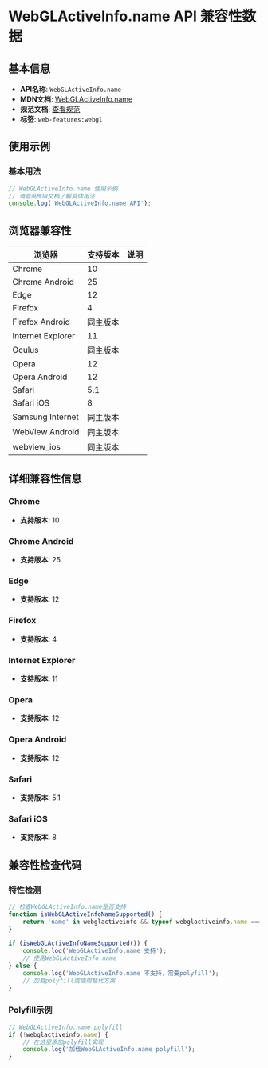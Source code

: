 # WebGLActiveInfo.name API 兼容性数据

## 基本信息

- **API名称**: `WebGLActiveInfo.name`
- **MDN文档**: [WebGLActiveInfo.name](https://developer.mozilla.org/docs/Web/API/WebGLActiveInfo/name)
- **规范文档**: [查看规范](https://registry.khronos.org/webgl/specs/latest/1.0/#DOM-WebGLActiveInfo-name)
- **标签**: `web-features:webgl`

## 使用示例

### 基本用法

```javascript
// WebGLActiveInfo.name 使用示例
// 请查阅MDN文档了解具体用法
console.log('WebGLActiveInfo.name API');
```

## 浏览器兼容性

| 浏览器 | 支持版本 | 说明 |
|--------|----------|------|
| Chrome | 10 |  |
| Chrome Android | 25 |  |
| Edge | 12 |  |
| Firefox | 4 |  |
| Firefox Android | 同主版本 |  |
| Internet Explorer | 11 |  |
| Oculus | 同主版本 |  |
| Opera | 12 |  |
| Opera Android | 12 |  |
| Safari | 5.1 |  |
| Safari iOS | 8 |  |
| Samsung Internet | 同主版本 |  |
| WebView Android | 同主版本 |  |
| webview_ios | 同主版本 |  |

## 详细兼容性信息

### Chrome

- **支持版本**: 10

### Chrome Android

- **支持版本**: 25

### Edge

- **支持版本**: 12

### Firefox

- **支持版本**: 4

### Internet Explorer

- **支持版本**: 11

### Opera

- **支持版本**: 12

### Opera Android

- **支持版本**: 12

### Safari

- **支持版本**: 5.1

### Safari iOS

- **支持版本**: 8

## 兼容性检查代码

### 特性检测

```javascript
// 检查WebGLActiveInfo.name是否支持
function isWebGLActiveInfoNameSupported() {
    return 'name' in webglactiveinfo && typeof webglactiveinfo.name === 'function';
}

if (isWebGLActiveInfoNameSupported()) {
    console.log('WebGLActiveInfo.name 支持');
    // 使用WebGLActiveInfo.name
} else {
    console.log('WebGLActiveInfo.name 不支持，需要polyfill');
    // 加载polyfill或使用替代方案
}
```

### Polyfill示例

```javascript
// WebGLActiveInfo.name polyfill
if (!webglactiveinfo.name) {
    // 在这里添加polyfill实现
    console.log('加载WebGLActiveInfo.name polyfill');
}
```

